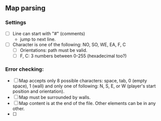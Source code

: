 ## Map parsing

### Settings
- [ ] Line can start with "#" (comments)
	- jump to next line.
- [ ] Character is one of the following: NO, SO, WE, EA, F, C
	- [ ] Orientations: path must be valid.
	- [ ] F, C: 3 numbers between 0-255 (hexadecimal too?)

### Error checking:
- [ ] Map accepts only 8 possible characters: space, tab, 0 (empty space), 1 (wall) and only one of following: N, S, E, or W (player's start position and orientation).
- [ ] Map must be surrounded by walls.
- [ ] Map content is at the end of the file. Other elements can be in any other.
- [ ]
